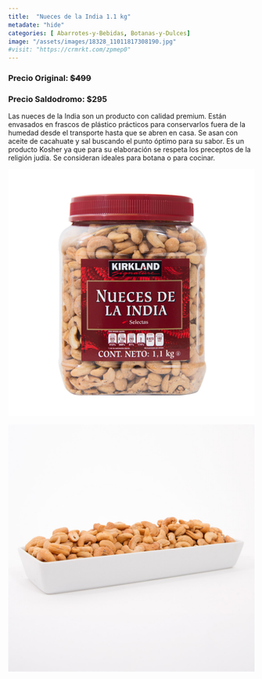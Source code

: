 ```yaml
---
title:  "Nueces de la India 1.1 kg"
metadate: "hide"
categories: [ Abarrotes-y-Bebidas, Botanas-y-Dulces]
image: "/assets/images/18328_11011817308190.jpg"
#visit: "https://crmrkt.com/zpmep0"
---
```


### Precio Original:  ~~$499~~
### Precio Saldodromo:  $295

Las nueces de la India son un producto con calidad premium. Están envasados en frascos de plástico prácticos para conservarlos fuera de la humedad desde el transporte hasta que se abren en casa. Se asan con aceite de cacahuate y sal buscando el punto óptimo para su sabor. Es un producto Kosher ya que para su elaboración se respeta los preceptos de la religión judía. Se consideran ideales para botana o para cocinar.

![img-2](../assets/images/18328_11011819339806.jpg)

![img-3](../assets/images/18328_11011819536414.jpg)